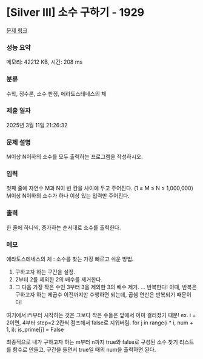 # [Silver III] 소수 구하기 - 1929

[문제 링크](https://www.acmicpc.net/problem/1929)

### 성능 요약

메모리: 42212 KB, 시간: 208 ms

### 분류

수학, 정수론, 소수 판정, 에라토스테네스의 체

### 제출 일자

2025년 3월 11일 21:26:32

### 문제 설명

<p>M이상 N이하의 소수를 모두 출력하는 프로그램을 작성하시오.</p>

### 입력

 <p>첫째 줄에 자연수 M과 N이 빈 칸을 사이에 두고 주어진다. (1 ≤ M ≤ N ≤ 1,000,000) M이상 N이하의 소수가 하나 이상 있는 입력만 주어진다.</p>

### 출력

 <p>한 줄에 하나씩, 증가하는 순서대로 소수를 출력한다.</p>

### 메모

에라토스테네스의 체 : 소수를 찾는 가장 빠르고 쉬운 방법.

1. 구하고자 하는 구간을 설정.
2. 2부터 2를 제외한 2의 배수를 제거한다.
3. 그 다음 가장 작은 수인 3부터 3을 제외한 3의 배수 제거.
   ... 반복한다!
   이때, 반복은 구하고자 하는 제곱수 이전까지만 수행하면 되는데, 곱셈 연산은 반복되기 때문이다!

여기에서 i*i부터 시작하는 것은 그보다 작은 수들은 앞에서 이미 걸러졌기 때문! ex. i = 2이면, 4부터 step=2 2칸씩 점프해서 false로 지워버림.
for j in range(i * i, num + 1, i):
is_prime[j] = False

최종적으로 내가 구하고자 하는 m부터 n까지 true와 false로 구성된 소수 찾기 리스트를 함수로 만들고, 구간을 돌면서 true일 때의 num을 출력하면 된다.
